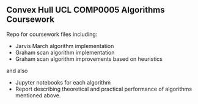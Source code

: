 ## Convex Hull UCL COMP0005 Algorithms Coursework
Repo for coursework files including:
- Jarvis March algorithm implementation
- Graham scan algorithm implementation
- Graham scan algorithm improvements based on heuristics

and also

- Jupyter notebooks for each algorithm
- Report describing theoretical and practical performance of algorithms mentioned above.


